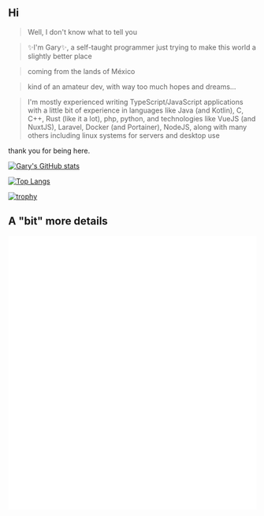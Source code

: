 ## Hi

> Well, I don't know what to tell you

> ✨I'm Gary✨, a self-taught programmer just trying to make this world a slightly better place

> coming from the lands of México

> kind of an amateur dev, with way too much hopes and dreams...

> I'm mostly experienced writing TypeScript/JavaScript applications with a little bit of experience in languages like Java (and Kotlin), C, C++, Rust (like it a lot), php, python, and technologies like VueJS (and NuxtJS), Laravel, Docker (and Portainer), NodeJS, along with many others including linux systems for servers and desktop use

thank you for being here.

<div align="center">
<!-- <img height="180em" src="https://github-readme-stats.vercel.app/api?username=GaryCraft&show_icons=true&hide_border=true&count_private=true&include_all_commits=true&bg_color=45,8233ff,71e6ba&title_color=fff&text_color=fff&" />-->
</div>

[![Gary's GitHub stats](https://github-readme-stats.vercel.app/api?username=garycraft&show_icons=true&theme=nightowl)](https://github.com/anuraghazra/github-readme-stats)

[![Top Langs](https://github-readme-stats.vercel.app/api/top-langs/?username=garycraft&theme=nightowl)](https://github.com/anuraghazra/github-readme-stats)

[![trophy](https://github-profile-trophy.vercel.app/?username=garycraft&theme=onedark)](https://github.com/ryo-ma/github-profile-trophy)



## A "bit" more details
![GitHub Metrics](./github-metrics.svg)
